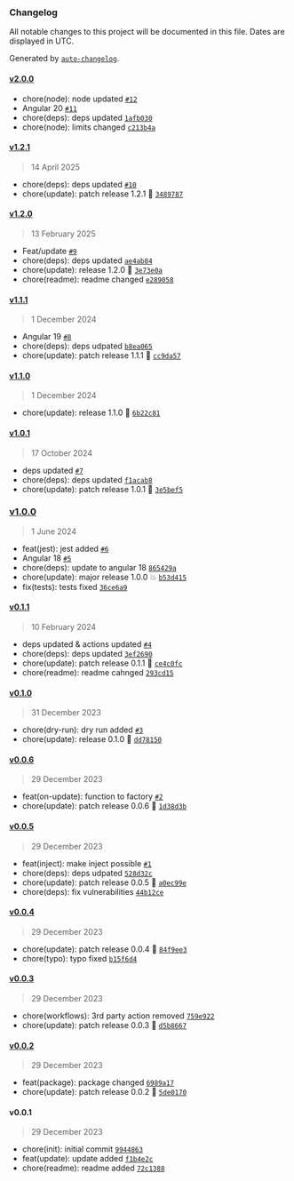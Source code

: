 ### Changelog

All notable changes to this project will be documented in this file. Dates are displayed in UTC.

Generated by [`auto-changelog`](https://github.com/CookPete/auto-changelog).

#### [v2.0.0](https://github.com/Celtian/ngx-update-app/compare/v1.2.1...v2.0.0)

- chore(node): node updated [`#12`](https://github.com/Celtian/ngx-update-app/pull/12)
- Angular 20 [`#11`](https://github.com/Celtian/ngx-update-app/pull/11)
- chore(deps): deps updated [`1afb030`](https://github.com/Celtian/ngx-update-app/commit/1afb030cda929f5f07f293f73caddb025b3849fe)
- chore(node): limits changed [`c213b4a`](https://github.com/Celtian/ngx-update-app/commit/c213b4a9ec1886c0e9acc69d618c1c53885dd602)

#### [v1.2.1](https://github.com/Celtian/ngx-update-app/compare/v1.2.0...v1.2.1)

> 14 April 2025

- chore(deps): deps updated [`#10`](https://github.com/Celtian/ngx-update-app/pull/10)
- chore(update): patch release 1.2.1 🐛 [`3489787`](https://github.com/Celtian/ngx-update-app/commit/3489787ab2f2ff0612138fc528e486791e4a5970)

#### [v1.2.0](https://github.com/Celtian/ngx-update-app/compare/v1.1.1...v1.2.0)

> 13 February 2025

- Feat/update [`#9`](https://github.com/Celtian/ngx-update-app/pull/9)
- chore(deps): deps updated [`ae4ab84`](https://github.com/Celtian/ngx-update-app/commit/ae4ab84a5f7367298af1ee3306b4a59692444f02)
- chore(update): release 1.2.0 🚀 [`3e73e0a`](https://github.com/Celtian/ngx-update-app/commit/3e73e0aca78e4189fbd5d8b7e08e1d71155ad91a)
- chore(readme): readme changed [`e289058`](https://github.com/Celtian/ngx-update-app/commit/e2890587537db245c649fab36a0d1cd2dcb0a15e)

#### [v1.1.1](https://github.com/Celtian/ngx-update-app/compare/v1.1.0...v1.1.1)

> 1 December 2024

- Angular 19 [`#8`](https://github.com/Celtian/ngx-update-app/pull/8)
- chore(deps): deps udpated [`b8ea065`](https://github.com/Celtian/ngx-update-app/commit/b8ea065a2149b8089bf6aad15363cdb9123c3652)
- chore(update): patch release 1.1.1 🐛 [`cc9da57`](https://github.com/Celtian/ngx-update-app/commit/cc9da579d30af5255c6a4131d12e14d773b8167c)

#### [v1.1.0](https://github.com/Celtian/ngx-update-app/compare/v1.0.1...v1.1.0)

> 1 December 2024

- chore(update): release 1.1.0 🚀 [`6b22c81`](https://github.com/Celtian/ngx-update-app/commit/6b22c810a4b07951c2569875819bb783ec3ad4d9)

#### [v1.0.1](https://github.com/Celtian/ngx-update-app/compare/v1.0.0...v1.0.1)

> 17 October 2024

- deps updated [`#7`](https://github.com/Celtian/ngx-update-app/pull/7)
- chore(deps): deps updated [`f1acab8`](https://github.com/Celtian/ngx-update-app/commit/f1acab849a485cfdc862ab7bd2862436a722e88a)
- chore(update): patch release 1.0.1 🐛 [`3e5bef5`](https://github.com/Celtian/ngx-update-app/commit/3e5bef5815ba3e101c2ec3eeadfa6bc092e5db02)

### [v1.0.0](https://github.com/Celtian/ngx-update-app/compare/v0.1.1...v1.0.0)

> 1 June 2024

- feat(jest): jest added [`#6`](https://github.com/Celtian/ngx-update-app/pull/6)
- Angular 18 [`#5`](https://github.com/Celtian/ngx-update-app/pull/5)
- chore(deps): update to angular 18 [`865429a`](https://github.com/Celtian/ngx-update-app/commit/865429a350471c7047641caa2e471242012a9245)
- chore(update): major release 1.0.0 💥 [`b53d415`](https://github.com/Celtian/ngx-update-app/commit/b53d415dd9b17a06bd5249c23fe0570c99282d68)
- fix(tests): tests fixed [`36ce6a9`](https://github.com/Celtian/ngx-update-app/commit/36ce6a905beee8f0a83cc64296e9bcf2cebbfde8)

#### [v0.1.1](https://github.com/Celtian/ngx-update-app/compare/v0.1.0...v0.1.1)

> 10 February 2024

- deps updated & actions updated [`#4`](https://github.com/Celtian/ngx-update-app/pull/4)
- chore(deps): deps updated [`3ef2690`](https://github.com/Celtian/ngx-update-app/commit/3ef26901c1d76b53ce84065603f37dc674f73641)
- chore(update): patch release 0.1.1 🐛 [`ce4c0fc`](https://github.com/Celtian/ngx-update-app/commit/ce4c0fce67b4441186d10b55d82b6587f3f4691f)
- chore(readme): readme cahnged [`293cd15`](https://github.com/Celtian/ngx-update-app/commit/293cd159a1eebbc180ffa92f23599d505ad3b661)

#### [v0.1.0](https://github.com/Celtian/ngx-update-app/compare/v0.0.6...v0.1.0)

> 31 December 2023

- chore(dry-run): dry run added [`#3`](https://github.com/Celtian/ngx-update-app/pull/3)
- chore(update): release 0.1.0 🚀 [`dd78150`](https://github.com/Celtian/ngx-update-app/commit/dd78150845ba655ff4604cb7fe3e429cb24c57fe)

#### [v0.0.6](https://github.com/Celtian/ngx-update-app/compare/v0.0.5...v0.0.6)

> 29 December 2023

- feat(on-update): function to factory [`#2`](https://github.com/Celtian/ngx-update-app/pull/2)
- chore(update): patch release 0.0.6 🐛 [`1d38d3b`](https://github.com/Celtian/ngx-update-app/commit/1d38d3bfe32b75c72a80adfd27a2198331541bca)

#### [v0.0.5](https://github.com/Celtian/ngx-update-app/compare/v0.0.4...v0.0.5)

> 29 December 2023

- feat(inject): make inject possible [`#1`](https://github.com/Celtian/ngx-update-app/pull/1)
- chore(deps): deps udpated [`528d32c`](https://github.com/Celtian/ngx-update-app/commit/528d32cb674371032e76f638ce1cc5d094fa1181)
- chore(update): patch release 0.0.5 🐛 [`a0ec99e`](https://github.com/Celtian/ngx-update-app/commit/a0ec99e4f5592b3785f24aac7f1e481b7290903e)
- chore(deps): fix vulnerabilities [`44b12ce`](https://github.com/Celtian/ngx-update-app/commit/44b12ce14d92741eadd003f312670ae57b5ca89c)

#### [v0.0.4](https://github.com/Celtian/ngx-update-app/compare/v0.0.3...v0.0.4)

> 29 December 2023

- chore(update): patch release 0.0.4 🐛 [`84f9ee3`](https://github.com/Celtian/ngx-update-app/commit/84f9ee3490b903942c6eaadb205e6cbac01af45d)
- chore(typo): typo fixed [`b15f6d4`](https://github.com/Celtian/ngx-update-app/commit/b15f6d4d15ca3cb01cc9f3316a6264624e0ab4ea)

#### [v0.0.3](https://github.com/Celtian/ngx-update-app/compare/v0.0.2...v0.0.3)

> 29 December 2023

- chore(workflows): 3rd party action removed [`759e922`](https://github.com/Celtian/ngx-update-app/commit/759e92228be6d99d25dfb499d886482653eaed58)
- chore(update): patch release 0.0.3 🐛 [`d5b8667`](https://github.com/Celtian/ngx-update-app/commit/d5b8667c020cc48ef66484d995054791dab188c5)

#### [v0.0.2](https://github.com/Celtian/ngx-update-app/compare/v0.0.1...v0.0.2)

> 29 December 2023

- feat(package): package changed [`6989a17`](https://github.com/Celtian/ngx-update-app/commit/6989a17a658e7c0068ee4420dcc1f6a16c222a54)
- chore(update): patch release 0.0.2 🐛 [`5de0170`](https://github.com/Celtian/ngx-update-app/commit/5de0170bff6e6e3ec167e850367b070d42e5adf6)

#### v0.0.1

> 29 December 2023

- chore(init): initial commit [`9944863`](https://github.com/Celtian/ngx-update-app/commit/99448631f000040e5d6ed72065da6210566461bf)
- feat(update): update added [`f1b4e2c`](https://github.com/Celtian/ngx-update-app/commit/f1b4e2c408fc300a0a11115d2215a0f3d0d93768)
- chore(readme): readme added [`72c1388`](https://github.com/Celtian/ngx-update-app/commit/72c13883361be49ad3e6b9d47582d0f4a60c03e5)
